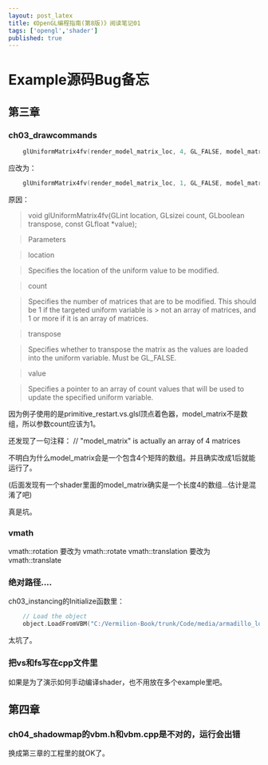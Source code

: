 ```yaml
---
layout: post_latex
title: 《OpenGL编程指南(第8版)》阅读笔记01
tags: ['opengl','shader']
published: true
---
```



# Example源码Bug备忘

## 第三章

### ch03_drawcommands

```c
	glUniformMatrix4fv(render_model_matrix_loc, 4, GL_FALSE, model_matrix);
```

应改为：

```c
	glUniformMatrix4fv(render_model_matrix_loc, 1, GL_FALSE, model_matrix);
```

原因：

> void glUniformMatrix4fv(GLint location, GLsizei count, GLboolean transpose, const GLfloat *value);
 
> Parameters

> location

> Specifies the location of the uniform value to be modified.

> count

> Specifies the number of matrices that are to be modified. This should be 1 if the targeted uniform variable is > not an array of matrices, and 1 or more if it is an array of matrices.

> transpose

> Specifies whether to transpose the matrix as the values are loaded into the uniform variable. Must be GL_FALSE.

> value

> Specifies a pointer to an array of count values that will be used to update the specified uniform variable.

因为例子使用的是primitive_restart.vs.glsl顶点着色器，model_matrix不是数组，所以参数count应该为1。

还发现了一句注释： // "model_matrix" is actually an array of 4 matrices

不明白为什么model_matrix会是一个包含4个矩阵的数组。并且确实改成1后就能运行了。

(后面发现有一个shader里面的model_matrix确实是一个长度4的数组...估计是混淆了吧)

真是坑。


### vmath

vmath::rotation 要改为 vmath::rotate
vmath::translation 要改为 vmath::translate


### 绝对路径....

ch03_instancing的Initialize函数里：

```c
    // Load the object
    object.LoadFromVBM("C:/Vermilion-Book/trunk/Code/media/armadillo_low.vbm", 0, 1, 2);
```

太坑了。


### 把vs和fs写在cpp文件里

如果是为了演示如何手动编译shader，也不用放在多个example里吧。


## 第四章

### ch04_shadowmap的vbm.h和vbm.cpp是不对的，运行会出错

换成第三章的工程里的就OK了。
